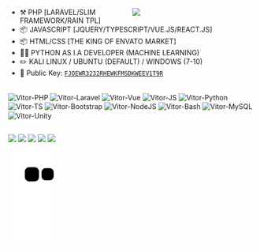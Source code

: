 
[<img align="right" width="50%" src="https://github-readme-stats.vercel.app/api?username=MrVitor0&show_icons=true&theme=gotham&include_all_commits=true&count_private=true">](https://metrics.lecoq.io/ouuan?template=classic)

-   :hammer_and_pick: PHP [LARAVEL/SLIM FRAMEWORK/RAIN TPL]
-   :package: JAVASCRIPT [JQUERY/TYPESCRIPT/VUE.JS/REACT.JS]
-   :package: HTML/CSS [THE KING OF ENVATO MARKET]
-   :man_scientist: PYTHON AS I.A DEVELOPER (MACHINE LEARNING)
-   :pencil2: KALI LINUX / UBUNTU (DEFAULT) / WINDOWS (7-10)
-   :key: Public Key: [`FJOEWR3232RHEWKFMSDKWEEV1T9R`](friv.com)


<div style="display: inline_block"><br>
  <img align="center" alt="Vitor-PHP" height="30" width="40" src="https://cdn.jsdelivr.net/gh/devicons/devicon/icons/php/php-plain.svg">
  <img align="center" alt="Vitor-Laravel" height="30" width="40" src="https://cdn.jsdelivr.net/gh/devicons/devicon/icons/laravel/laravel-plain.svg">
  <img align="center" alt="Vitor-Vue" height="30" width="40" src="https://cdn.jsdelivr.net/gh/devicons/devicon/icons/vuejs/vuejs-original.svg">
  <img align="center" alt="Vitor-JS" height="30" width="40" src="https://cdn.jsdelivr.net/gh/devicons/devicon/icons/javascript/javascript-original.svg">
  <img align="center" alt="Vitor-Python" height="30" width="40" src="https://cdn.jsdelivr.net/gh/devicons/devicon/icons/python/python-original.svg">
  <img align="center" alt="Vitor-TS" height="30" width="40" src="https://cdn.jsdelivr.net/gh/devicons/devicon/icons/typescript/typescript-original.svg">
  <img align="center" alt="Vitor-Bootstrap" height="30" width="40" src="https://cdn.jsdelivr.net/gh/devicons/devicon/icons/bootstrap/bootstrap-plain.svg">
  <img align="center" alt="Vitor-NodeJS" height="30" width="40" src="https://cdn.jsdelivr.net/gh/devicons/devicon/icons/nodejs/nodejs-original.svg">
  <img align="center" alt="Vitor-Bash" height="30" width="40" src="https://cdn.jsdelivr.net/gh/devicons/devicon/icons/bash/bash-original.svg">
  <img align="center" alt="Vitor-MySQL" height="30" width="40" src="https://cdn.jsdelivr.net/gh/devicons/devicon/icons/mysql/mysql-plain.svg">
  <img align="center" alt="Vitor-Unity" height="30" width="40" src="https://cdn.jsdelivr.net/gh/devicons/devicon/icons/unity/unity-original.svg" style="background-color: white !important">

</div>
  
  ##
 
<div> 
  <a href="https://www.youtube.com/channel/UCEvBtCCC61bYYUWblBtrIKw" target="_blank"><img src="https://img.shields.io/badge/YouTube-FF0000?style=for-the-badge&logo=youtube&logoColor=white" target="_blank"></a>
  <a href="https://www.instagram.com/cp2_students_agency" target="_blank"><img src="https://img.shields.io/badge/-Instagram-%23E4405F?style=for-the-badge&logo=instagram&logoColor=white" target="_blank"></a>
  <a href = "mailto:vto.hugo67@gmail.com"><img src="https://img.shields.io/badge/-Gmail-%23333?style=for-the-badge&logo=gmail&logoColor=white" target="_blank"></a>
  <a href="https://www.linkedin.com/in/vitorhugocp2/" target="_blank"><img src="https://img.shields.io/badge/-LinkedIn-%230077B5?style=for-the-badge&logo=linkedin&logoColor=white" target="_blank"></a>
    <a href="https://api.whatsapp.com/send?phone=5521973362782&text=Ola"><img src="https://img.shields.io/badge/WhatsApp-25D366?style=for-the-badge&logo=whatsapp&logoColor=white" target="_blank"></a>
 
  ![Snake animation](https://github.com/rafaballerini/rafaballerini/blob/output/github-contribution-grid-snake.svg)
 
</div>
